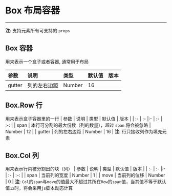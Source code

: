 # Box 布局容器

---
**注**: 支持元素所有可支持的 `props`

## Box 容器
用来表示一个盒子或者容器, 通常用于布局

| 参数 | 说明 | 类型 | 默认值 | 版本 |
| :-   | :-   |:- | :- |  :-: |
| gutter | 列的左右边距 | Number | 16 |

## Box.Row 行
用来表示盒子容器里的一行
| 参数 | 说明 | 类型 | 默认值 | 版本 |
| :-   | :-   |:- | :- |  :-: |
| span | 本行可分割的最大份数（列的数量），超过 `span` 将会被忽略 | Number | 12 |
| gutter | 列的左右边距 | Number | 16 |
**注**: 行只接收列作为填充元素

## Box.Col 列
用来表示行内被分割出的块（列）
| 参数 | 说明 | 类型 | 默认值 | 版本 |
| :-   | :-   |:- | :- |  :-: | 
| span | 当前列的宽度 | Number | 1 |
| move | 当前列的位移 | Number | 0 |
**注**: `Col`的`span`与`move`的值最大不超过其所在`Row`的`span`值，当其值不等于默认值`12`时，将会采用`js`脚本动态计算